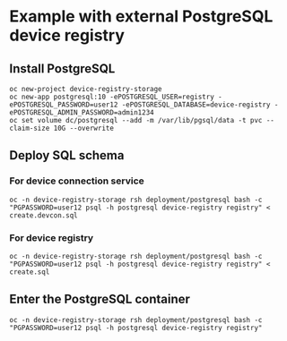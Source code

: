 
# Example with external PostgreSQL device registry

## Install PostgreSQL

    oc new-project device-registry-storage
    oc new-app postgresql:10 -ePOSTGRESQL_USER=registry -ePOSTGRESQL_PASSWORD=user12 -ePOSTGRESQL_DATABASE=device-registry -ePOSTGRESQL_ADMIN_PASSWORD=admin1234
    oc set volume dc/postgresql --add -m /var/lib/pgsql/data -t pvc --claim-size 10G --overwrite

## Deploy SQL schema

### For device connection service

	oc -n device-registry-storage rsh deployment/postgresql bash -c "PGPASSWORD=user12 psql -h postgresql device-registry registry" < create.devcon.sql

### For device registry

    oc -n device-registry-storage rsh deployment/postgresql bash -c "PGPASSWORD=user12 psql -h postgresql device-registry registry" < create.sql

## Enter the PostgreSQL container

    oc -n device-registry-storage rsh deployment/postgresql bash -c "PGPASSWORD=user12 psql -h postgresql device-registry registry"
